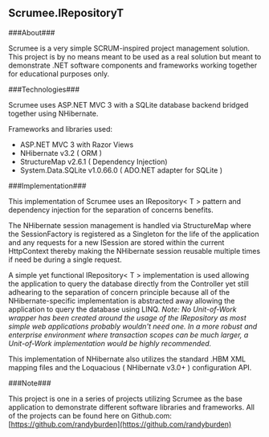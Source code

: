Scrumee.IRepositoryT
--------------------

###About###

Scrumee is a very simple SCRUM-inspired project management solution. This project is by no means meant to be used as a real solution but meant to demonstrate .NET software components and frameworks working together for educational purposes only.

###Technologies###

Scrumee uses ASP.NET MVC 3 with a SQLite database backend bridged together using NHibernate.

Frameworks and libraries used:
  
  - ASP.NET MVC 3 with Razor Views
  - NHibernate v3.2 ( ORM )
  - StructureMap v2.6.1 ( Dependency Injection)
  - System.Data.SQLite v1.0.66.0 ( ADO.NET adapter for SQLite )

###Implementation###

This implementation of Scrumee uses an IRepository< T > pattern and dependency injection for the separation of concerns benefits.

The NHibernate session management is handled via StructureMap where the SessionFactory is registered as a Singleton for the life of the application and any requests for a new ISession are stored within the current HttpContext thereby making the NHibernate session reusable multiple times if need be during a single request.

A simple yet functional IRepository< T > implementation is used allowing the application to query the database directly from the Controller yet still adhearing to the separation of concern principle because all of the NHibernate-specific implementation is abstracted away allowing the application to query the database using LINQ. *Note: No Unit-of-Work wrapper has been created around the usage of the IRepository as most simple web applications probably wouldn't need one. In a more robust and enterprise environment where transaction scopes can be much larger, a Unit-of-Work implementation would be highly recommended.*

This implementation of NHibernate also utilizes the standard .HBM XML mapping files and the Loquacious ( NHibernate v3.0+ ) configuration API.

###Note###

This project is one in a series of projects utilizing Scrumee as the base application to demonstrate different software libraries and frameworks. All of the projects can be found here on Github.com: [https://github.com/randyburden](https://github.com/randyburden)
